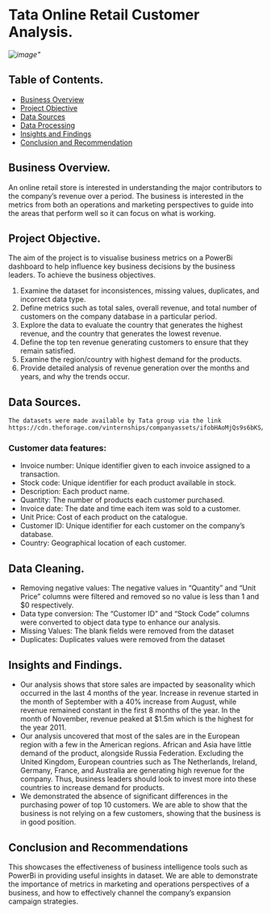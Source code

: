 # Tata Online Retail Customer Analysis.
*![image](https://github.com/Ugondu/TataRetailPowerBiDashboard/assets/113315492/e21ae9b8-be71-4321-afab-d207a4cb1c38)"*
## Table of Contents.
- [Business Overview](#business-overview)
- [Project Objective](#project-objective)
- [Data Sources](#data-sources)
- [Data Processing](#data-processing)
- [Insights and Findings](#insights-and-findings)
- [Conclusion and Recommendation](#conclusion-and-recommendation)
## Business Overview.
An online retail store is interested in understanding the major contributors to the company’s revenue over a period. The business is interested in the metrics from both an operations and marketing perspectives to guide into the areas that perform well so it can focus on what is working.
## Project Objective. 
The aim of the project is to visualise business metrics on a PowerBi dashboard to help influence key business decisions by the business leaders.
To achieve the business objectives.
1.	Examine the dataset for inconsistences, missing values, duplicates, and incorrect data type.
2.	Define metrics such as total sales, overall revenue, and total number of customers on the company database in a particular period.
3.	Explore the data to evaluate the country that generates the highest revenue, and the country that generates the lowest revenue.
4.	Define the top ten revenue generating customers to ensure that they remain satisfied.
5.	Examine the region/country with highest demand for the products.
6.	Provide detailed analysis of revenue generation over the months and years, and why the trends occur.
## Data Sources.
	The datasets were made available by Tata group via the link https://cdn.theforage.com/vinternships/companyassets/ifobHAoMjQs9s6bKS/5XsFFJu2oCLdmYJW2/1654309626143/Online%20Retail%20Data%20Set.xlsx
### Customer data features:
* Invoice number: Unique identifier given to each invoice assigned to a transaction.
* Stock code: Unique identifier for each product available in stock.
* Description: Each product name.
* Quantity: The number of products each customer purchased.
* Invoice date: The date and time each item was sold to a customer.
* Unit Price: Cost of each product on the catalogue.
* Customer ID: Unique identifier for each customer on the company’s database.
* Country: Geographical location of each customer.
## Data Cleaning.
* Removing negative values: The negative values in “Quantity” and “Unit Price” columns were filtered and removed so no value is less than 1 and $0 respectively.
* Data type conversion: The “Customer ID” and “Stock Code” columns were converted to object data type to enhance our analysis.
* Missing Values: The blank fields were removed from the dataset
* Duplicates: Duplicates values were removed from the dataset
## Insights and Findings.
* Our analysis shows that store sales are impacted by seasonality which occurred in the last 4 months of the year. Increase in revenue started in the month of September with a 40% increase from August, while revenue remained constant in the first 8 months of the year. In the month of November, revenue peaked at $1.5m which is the highest for the year 2011.
* Our analysis uncovered that most of the sales are in the European region with a few in the American regions. African and Asia have little demand of the product, alongside Russia Federation. Excluding the United Kingdom, European countries such as The Netherlands, Ireland, Germany, France, and Australia are generating high revenue for the company. Thus, business leaders should look to invest more into these countries to increase demand for products.
* We demonstrated the absence of significant differences in the purchasing power of top 10 customers. We are able to show that the business is not relying on a few customers, showing that the business is in good position.
## Conclusion and Recommendations
This showcases the effectiveness of business intelligence tools such as PowerBi in providing useful insights in dataset. We are able to demonstrate the importance of metrics in marketing and operations perspectives of a business, and how to effectively channel the company’s expansion campaign strategies. 

